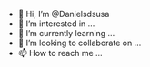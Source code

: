 - 👋 Hi, I’m @Danielsdsusa
- 👀 I’m interested in ...
- 🌱 I’m currently learning ...
- 💞️ I’m looking to collaborate on ...
- 📫 How to reach me ...

<!---
Danielsdsusa/Danielsdsusa is a ✨ special ✨ repository because its `README.md` (this file) appears on your GitHub profile.
You can click the Preview link to take a look at your changes.
--->
